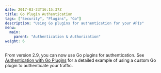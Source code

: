 ```yaml
---
date: 2017-03-23T16:15:37Z
title: Go Plugin Authentication
tags: ["Security", "Plugins", "Go"]
description: "Using Go plugins for authentication for your APIs"
menu:
  main:
    parent: "Authentication & Authorization"
weight: 6 
---
```


From version 2.9, you can now use Go plugins for authentication. See [Authentication with Go Plugins](/docs/customise-tyk/plugins/golang-plugins/golang-plugins/#authentication-with-a-golang-plugin) for a detailed example of using a custom Go plugin to authenticate your traffic.